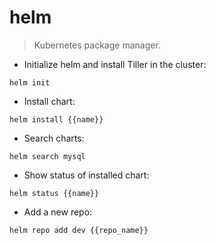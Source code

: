 # helm

> Kubernetes package manager.

- Initialize helm and install Tiller in the cluster:

`helm init`

- Install chart:

`helm install {{name}}`

- Search charts:

`helm search mysql`

- Show status of installed chart:

`helm status {{name}}`

- Add a new repo:

`helm repo add dev {{repo_name}}`
